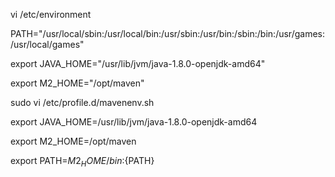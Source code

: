 vi /etc/environment

PATH="/usr/local/sbin:/usr/local/bin:/usr/sbin:/usr/bin:/sbin:/bin:/usr/games:/usr/local/games"

export JAVA_HOME="/usr/lib/jvm/java-1.8.0-openjdk-amd64"

export M2_HOME="/opt/maven"







sudo vi /etc/profile.d/mavenenv.sh

export JAVA_HOME=/usr/lib/jvm/java-1.8.0-openjdk-amd64

export M2_HOME=/opt/maven

export PATH=${M2_HOME}/bin:${PATH}

